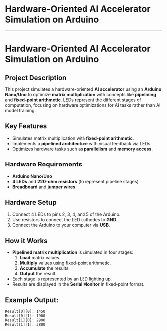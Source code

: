 # Hardware-Oriented AI Accelerator Simulation on Arduino
---

# **Hardware-Oriented AI Accelerator Simulation on Arduino**

## **Project Description**
This project simulates a hardware-oriented **AI accelerator** using an **Arduino Nano/Uno** to optimize **matrix multiplication** with concepts like **pipelining** and **fixed-point arithmetic**. LEDs represent the different stages of computation, focusing on hardware optimizations for AI tasks rather than AI model training.

## **Key Features**
- Simulates matrix multiplication with **fixed-point arithmetic**.
- Implements a **pipelined architecture** with visual feedback via LEDs.
- Optimizes hardware tasks such as **parallelism** and **memory access**.

## **Hardware Requirements**
- **Arduino Nano/Uno**
- **4 LEDs** and **220-ohm resistors** (to represent pipeline stages)
- **Breadboard** and **jumper wires**

## **Hardware Setup**
1. Connect 4 LEDs to pins 2, 3, 4, and 5 of the Arduino.
2. Use resistors to connect the LED cathodes to **GND**.
3. Connect the Arduino to your computer via **USB**.

## **How it Works**
- **Pipelined matrix multiplication** is simulated in four stages:
  1. **Load** matrix values.
  2. **Multiply** values using fixed-point arithmetic.
  3. **Accumulate** the results.
  4. **Output** the result.
- Each stage is represented by an LED lighting up.
- Results are displayed in the **Serial Monitor** in fixed-point format.

## **Example Output**:
```
Result[0][0]: 1450
Result[0][1]: 1900
Result[1][0]: 2900
Result[1][1]: 3800
```
